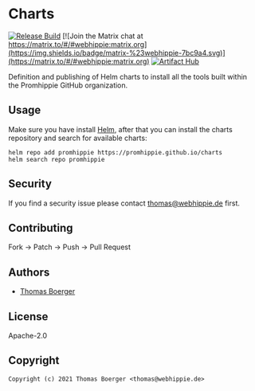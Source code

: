 # Charts

[![Release Build](https://github.com/promhippie/charts/actions/workflows/release.yaml/badge.svg)](https://github.com/promhippie/charts/actions/workflows/release.yaml) [![Join the Matrix chat at https://matrix.to/#/#webhippie:matrix.org](https://img.shields.io/badge/matrix-%23webhippie-7bc9a4.svg)](https://matrix.to/#/#webhippie:matrix.org) [![Artifact Hub](https://img.shields.io/endpoint?url=https://artifacthub.io/badge/repository/promhippie)](https://artifacthub.io/packages/search?repo=promhippie)

Definition and publishing of Helm charts to install all the tools built within
the Promhippie GitHub organization.

## Usage

Make sure you have install [Helm][helm], after that you can install the charts
repository and search for available charts:

```console
helm repo add promhippie https://promhippie.github.io/charts
helm search repo promhippie
```

## Security

If you find a security issue please contact
[thomas@webhippie.de](mailto:thomas@webhippie.de) first.

## Contributing

Fork -> Patch -> Push -> Pull Request

## Authors

-   [Thomas Boerger](https://github.com/tboerger)

## License

Apache-2.0

## Copyright

```console
Copyright (c) 2021 Thomas Boerger <thomas@webhippie.de>
```

[helm]: https://helm.sh
